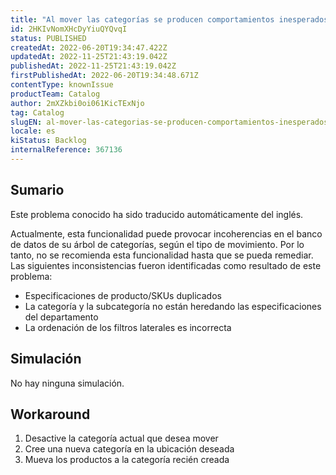 ```yaml
---
title: "Al mover las categorías se producen comportamientos inesperados en el árbol de categorías"
id: 2HKIvNomXHcDyYiuQYQvqI
status: PUBLISHED
createdAt: 2022-06-20T19:34:47.422Z
updatedAt: 2022-11-25T21:43:19.042Z
publishedAt: 2022-11-25T21:43:19.042Z
firstPublishedAt: 2022-06-20T19:34:48.671Z
contentType: knownIssue
productTeam: Catalog
author: 2mXZkbi0oi061KicTExNjo
tag: Catalog
slugEN: al-mover-las-categorias-se-producen-comportamientos-inesperados-en-el-arbol-de-categorias
locale: es
kiStatus: Backlog
internalReference: 367136
---
```


## Sumario

<div class="alert alert-info">
  <p>Este problema conocido ha sido traducido automáticamente del inglés.</p>
</div>


Actualmente, esta funcionalidad puede provocar incoherencias en el banco de datos de su árbol de categorías, según el tipo de movimiento. Por lo tanto, no se recomienda esta funcionalidad hasta que se pueda remediar.
Las siguientes inconsistencias fueron identificadas como resultado de este problema:

- Especificaciones de producto/SKUs duplicados
- La categoría y la subcategoría no están heredando las especificaciones del departamento
- La ordenación de los filtros laterales es incorrecta




## Simulación


No hay ninguna simulación.



## Workaround



1. Desactive la categoría actual que desea mover
2. Cree una nueva categoría en la ubicación deseada
3. Mueva los productos a la categoría recién creada


